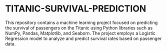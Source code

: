 # TITANIC-SURVIVAL-PREDICTION
This repository contains a machine learning project focused on predicting the survival of passengers on the Titanic using Python libraries such as NumPy, Pandas, Matplotlib, and Seaborn. The project employs a Logistic Regression model to analyze and predict survival rates based on passenger data.
